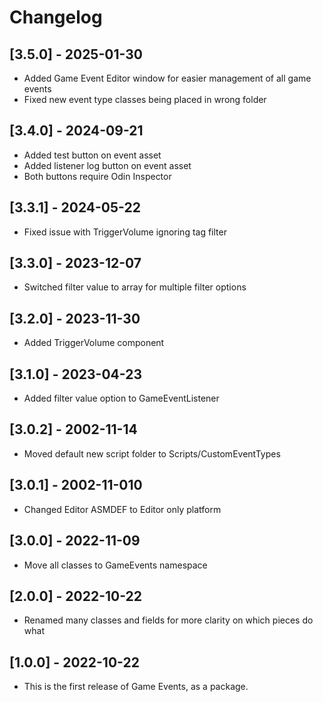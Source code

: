 # Changelog

## [3.5.0] - 2025-01-30
- Added Game Event Editor window for easier management of all game events
- Fixed new event type classes being placed in wrong folder

## [3.4.0] - 2024-09-21
- Added test button on event asset
- Added listener log button on event asset
- Both buttons require Odin Inspector

## [3.3.1] - 2024-05-22
- Fixed issue with TriggerVolume ignoring tag filter

## [3.3.0] - 2023-12-07
- Switched filter value to array for multiple filter options

## [3.2.0] - 2023-11-30
- Added TriggerVolume component

## [3.1.0] - 2023-04-23
- Added filter value option to GameEventListener

## [3.0.2] - 2002-11-14
- Moved default new script folder to Scripts/CustomEventTypes

## [3.0.1] - 2002-11-010
- Changed Editor ASMDEF to Editor only platform

## [3.0.0] - 2022-11-09
- Move all classes to GameEvents namespace

## [2.0.0] - 2022-10-22
- Renamed many classes and fields for more clarity on which pieces do what

## [1.0.0] - 2022-10-22
- This is the first release of Game Events, as a package.
